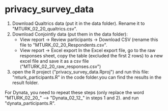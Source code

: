 # privacy_survey_data

1. Download Qualtrics data (put it in the data folder). Rename it to "MTURK_02_20_qualtrics.csv".
2. Download Conjointly data (put them in the data folder):
	* View report -> Review participants -> Download CSV (rename this file to "MTURK_02_20_Respondents.csv".
	* View report -> Excel export In the Excel export file, go to the raw responses sheet, copy the table (excluded the first 2 rows) to a new excel file and save it as a csv file ("MTURK_02_20_raw_responses.csv")
3. open the R project ("privacy_survey_data.Rproj") and run this file: "mturk_participants.R" in the code folder.you can find the results in the result folder.


For Dynata, you need to repeat these steps (only replace the word "MTURK_02_20_" --> "Dynata_02_12_" in steps 1 and 2). and run "dynata_participants.R".
